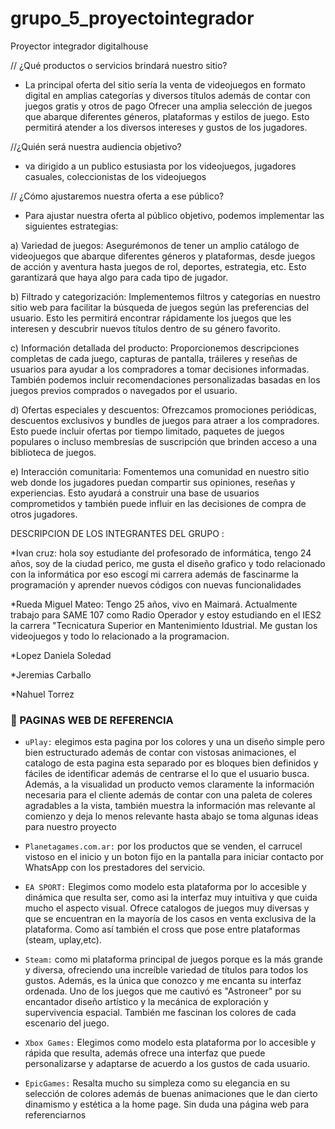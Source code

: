 # grupo_5_proyectointegrador
Proyector integrador digitalhouse

// ¿Qué productos o servicios brindará nuestro sitio?

* La principal oferta del sitio sería la venta de videojuegos en formato digital en amplias categorías y diversos títulos además de contar con juegos gratis y otros de pago 
Ofrecer una amplia selección de juegos que abarque diferentes géneros, plataformas y estilos de juego. Esto permitirá atender a los diversos intereses y gustos de los jugadores.


//¿Quién será nuestra audiencia objetivo?
* va dirigido a un publico estusiasta por los videojuegos, jugadores casuales, coleccionistas de los videojuegos


// ¿Cómo ajustaremos nuestra oferta a ese público?

* Para ajustar nuestra oferta al público objetivo, podemos implementar las siguientes estrategias:

a) Variedad de juegos: Asegurémonos de tener un amplio catálogo de videojuegos que abarque diferentes géneros y plataformas, desde juegos de acción y aventura hasta juegos de rol, deportes, estrategia, etc. Esto garantizará que haya algo para cada tipo de jugador.

b) Filtrado y categorización: Implementemos filtros y categorías en nuestro sitio web para facilitar la búsqueda de juegos según las preferencias del usuario. Esto les permitirá encontrar rápidamente los juegos que les interesen y descubrir nuevos títulos dentro de su género favorito.

c) Información detallada del producto: Proporcionemos descripciones completas de cada juego, capturas de pantalla, tráileres y reseñas de usuarios para ayudar a los compradores a tomar decisiones informadas. También podemos incluir recomendaciones personalizadas basadas en los juegos previos comprados o navegados por el usuario.

d) Ofertas especiales y descuentos: Ofrezcamos promociones periódicas, descuentos exclusivos y bundles de juegos para atraer a los compradores. Esto puede incluir ofertas por tiempo limitado, paquetes de juegos populares o incluso membresías de suscripción que brinden acceso a una biblioteca de juegos.

e) Interacción comunitaria: Fomentemos una comunidad en nuestro sitio web donde los jugadores puedan compartir sus opiniones, reseñas y experiencias. Esto ayudará a construir una base de usuarios comprometidos y también puede influir en las decisiones de compra de otros jugadores.


DESCRIPCION DE LOS INTEGRANTES DEL GRUPO :

*Ivan cruz: hola soy estudiante del profesorado de informática, tengo 24 años, soy de la ciudad perico, me gusta el diseño grafico y todo relacionado con la informática por eso escogí mi carrera además de fascinarme la programación y aprender nuevos códigos con nuevas funcionalidades 

*Rueda Miguel Mateo: Tengo 25 años, vivo en Maimará. Actualmente trabajo para SAME 107 como Radio Operador y estoy estudiando en el IES2 la carrera "Tecnicatura Superior en Mantenimiento Idustrial. Me gustan los videojuegos y todo lo relacionado a la programacion.

*Lopez Daniela Soledad

*Jeremias Carballo

*Nahuel Torrez

### :hammer: PAGINAS WEB DE REFERENCIA

- `uPlay:` elegimos esta pagina por los colores y una un diseño simple pero bien estructurado además de contar con vistosas animaciones, el catalogo de esta pagina esta separado por es bloques bien definidos y fáciles de identificar además de centrarse el lo que el usuario busca.
Además, a la visualidad un producto vemos claramente la información necesaria para el cliente además de contar con una paleta de coleres agradables a la vista, también muestra la información mas relevante al comienzo y deja lo menos relevante hasta abajo se toma algunas ideas para nuestro proyecto 

- `Planetagames.com.ar:` por los productos que se venden, el carrucel vistoso en el inicio y un boton fijo en la pantalla para iniciar contacto por WhatsApp con los prestadores del servicio.

  
- `EA SPORT:` Elegimos  como modelo esta plataforma por lo accesible y dinámica que resulta ser, como asi la interfaz muy intuitiva y que cuida mucho el aspecto visual. Ofrece catalogos de juegos muy diversas y que se encuentran en la mayoría de los casos en venta exclusiva de la plataforma. Como así también el cross que pose entre plataformas (steam, uplay,etc).
  
- `Steam:` como mi plataforma principal de juegos porque es la más grande y diversa, ofreciendo una increíble variedad de títulos para todos los gustos. Además, es la única que conozco y me encanta su interfaz ordenada. Uno de los juegos que me cautivó es "Astroneer" por su encantador diseño artístico y la mecánica de exploración y supervivencia espacial. También me fascinan los colores de cada escenario del juego.

- `Xbox Games:` Elegimos  como modelo esta plataforma por lo accesible y rápida que resulta, además ofrece una interfaz que puede personalizarse y adaptarse de acuerdo a los gustos de cada usuario.

- `EpicGames:` Resalta mucho su simpleza como su elegancia en su selección de colores además de buenas animaciones que le dan cierto dinamismo y estética a la home page. Sin duda una página web para referenciarnos 
